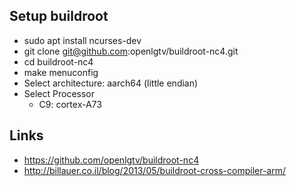 ## Setup buildroot
- sudo apt install ncurses-dev
- git clone git@github.com:openlgtv/buildroot-nc4.git
- cd buildroot-nc4
- make menuconfig
- Select architecture: aarch64 (little endian)
- Select Processor
  - C9: cortex-A73



## Links
- https://github.com/openlgtv/buildroot-nc4
- http://billauer.co.il/blog/2013/05/buildroot-cross-compiler-arm/
